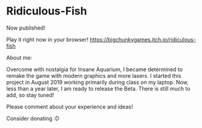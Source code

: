# Ridiculous-Fish
Now published!

Play it right now in your browser! https://bigchunkygames.itch.io/ridiculous-fish

About me:

Overcome with nostalgia for Insane Aquarium, I became determined to remake the game with modern graphics and more lasers. I started this project in August 2019 working primarily during class on my laptop. Now, less than a year later, I am ready to release the Beta. There is still much to add, so stay tuned!

Please comment about your experience and ideas!

Consider donating :D
